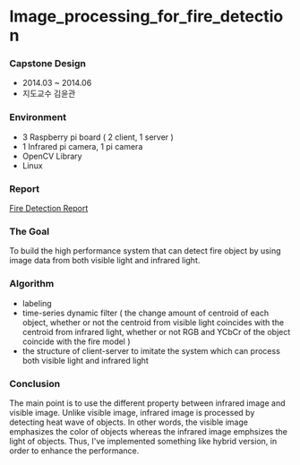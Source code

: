 # Image_processing_for_fire_detection

### Capstone Design
- 2014.03 ~ 2014.06
- 지도교수 김윤관

### Environment
* 3 Raspberry pi board ( 2 client, 1 server )
* 1 Infrared pi camera, 1 pi camera
* OpenCV Library
* Linux

### Report
<a href="https://1drv.ms/w/s!AllPqyV9kKUrgXGdeFJ06NZIc4FE">Fire Detection Report</a>

### The Goal
To build the high performance system that can detect fire object by using image data from both visible light and infrared light. 

### Algorithm
* labeling 
* time-series dynamic filter ( the change amount of centroid of each object, whether or not the centroid from visible light coincides with the centroid from infrared light, whether or not RGB and YCbCr of the object coincide with the fire model ) 
* the structure of client-server to imitate the system which can process both visible light and infrared light

### Conclusion
The main point is to use the different property between infrared image and visible image. Unlike visible image, infrared image is processed by detecting heat wave of objects. In other words, the visible image emphasizes the color of objects whereas the infrared image emphsizes the light of objects. Thus, I've implemented something like hybrid version, in order to enhance the performance. 
